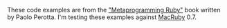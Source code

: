 These code examples are from the ["Metaprogramming Ruby"](http://pragprog.com/titles/ppmetr/metaprogramming-ruby) book written by Paolo Perotta. I'm testing these examples against [MacRuby](http://www.macruby.org/) 0.7.